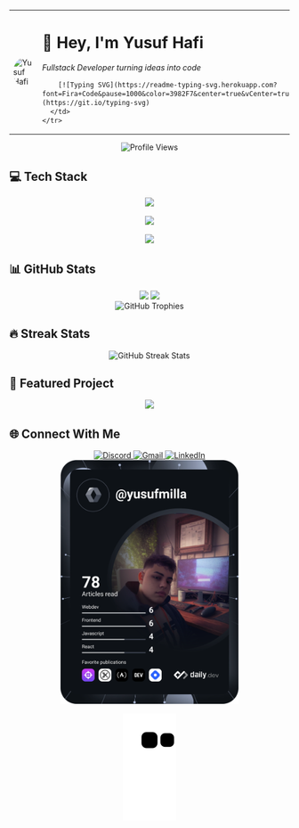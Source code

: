<div align="center">
  <table>
    <tr>
      <td>
        <img src="https://media-exp1.licdn.com/dms/image/C4D03AQEq5w6hQM7QUQ/profile-displayphoto-shrink_800_800/0/1636812370401?e=1657152000&v=beta&t=D23LEZDSwofV7xNEguHcKFU1wCuZ4LDOzHI-Q7o_fzw" width="200" style="border-radius:50%;" alt="Yusuf Hafi">
      </td>
      <td>
        <h1>👋 Hey, I'm Yusuf Hafi</h1>
        <p><i>Fullstack Developer turning ideas into code</i></p>
        
        [![Typing SVG](https://readme-typing-svg.herokuapp.com?font=Fira+Code&pause=1000&color=3982F7&center=true&vCenter=true&width=435&lines=Fullstack+Developer;JavaScript+Specialist;React+%26+Angular+Expert;Passionate+Problem+Solver)](https://git.io/typing-svg)
      </td>
    </tr>
  </table>
</div>

<p align="center">
  <img src="https://komarev.com/ghpvc/?username=Damhafi&label=Profile%20views&color=3982F7&style=flat" alt="Profile Views" />
</p>

## 💻 Tech Stack
<p align="center">
  <a href="https://skillicons.dev">
    <img src="https://skillicons.dev/icons?i=html,css,js,ts,react,angular,nextjs,python,selenium" />
  </a>
</p>
<p align="center">
  <a href="https://skillicons.dev">
    <img src="https://skillicons.dev/icons?i=git,docker,kubernetes,aws,gcp&theme=light" />
  </a>
</p>
<p align="center">
  <a href="https://skillicons.dev">
    <img src="https://skillicons.dev/icons?i=nodejs,mongodb,postgres,firebase,figma&perline=5" />
  </a>
</p>

## 📊 GitHub Stats
<div align="center">
  <img height="180em" src="https://github-readme-stats.vercel.app/api?username=Damhafi&show_icons=true&theme=tokyonight&include_all_commits=true&count_private=true" />
  <img height="180em" src="https://github-readme-stats.vercel.app/api/top-langs/?username=Damhafi&layout=compact&langs_count=7&theme=tokyonight" />
</div>

<div align="center">
  <img src="https://github-profile-trophy.vercel.app/?username=Damhafi&theme=discord&no-frame=false&no-bg=true&margin-w=4" alt="GitHub Trophies" />
</div>

## 🔥 Streak Stats
<div align="center">
  <img src="https://github-readme-streak-stats.herokuapp.com/?user=Damhafi&theme=tokyonight" alt="GitHub Streak Stats" />
</div>

## 🌟 Featured Project
<div align="center">
  <a href="https://github.com/Damhafi/your-featured-repo">
    <img src="https://github-readme-stats.vercel.app/api/pin/?username=Damhafi&repo=your-featured-repo&theme=tokyonight" />
  </a>
</div>

## 🌐 Connect With Me
<div align="center">
  <a href="https://discord.gg/" target="_blank">
    <img src="https://img.shields.io/badge/Discord-%237289DA.svg?style=for-the-badge&logo=discord&logoColor=white" alt="Discord" />
  </a>
  <a href="mailto:yusufmilla@gmail.com">
    <img src="https://img.shields.io/badge/Gmail-D14836?style=for-the-badge&logo=gmail&logoColor=white" alt="Gmail" />
  </a>
  <a href="https://www.linkedin.com/in/yusufmilla" target="_blank">
    <img src="https://img.shields.io/badge/LinkedIn-%230077B5.svg?style=for-the-badge&logo=linkedin&logoColor=white" alt="LinkedIn" />
  </a>
</div>

<div align="center">
  <a href="https://app.daily.dev/yusufmilla">
    <img src="https://github.com/Damhafi/Damhafi/blob/main/devcard.svg" width="320" alt="Yusuf Hafi's Dev Card" />
  </a>
</div>

<div align="center">
  
  ![Snake animation](https://github.com/Damhafi/Damhafi/blob/output/github-contribution-grid-snake.svg)
  
</div>

<!--
<details>
  <summary>👨‍💻 More About Me</summary>
  <ul>
    <li>🔭 I'm currently working on improving web accessibility</li>
    <li>🌱 I'm currently learning about microservices architecture</li>
    <li>👯 I'm looking to collaborate on open-source projects</li>
    <li>💬 Ask me about JavaScript, React, or Angular</li>
    <li>⚡ Fun fact: I can solve a Rubik's cube in under 2 minutes</li>
  </ul>
</details>
-->
